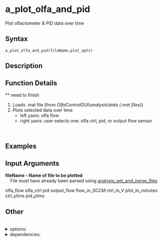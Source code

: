 # a_plot_olfa_and_pid
Plot olfactometer & PID data over time

## Syntax
`a_plot_olfa_and_pid(fileName,plot_opts)`  

## Description





## Function Details
** need to finish

1. Loads .mat file (from *OlfaControlGUI\analysis\data (.mat files)*)
2. Plots selected data over time
	- left yaxis: olfa flow
	- right yaxis: user selects one: olfa ctrl, pid, or output flow sensor  
<br>



## Examples




## Input Arguments


**fileName - Name of file to be plotted**  
&nbsp;&nbsp;&nbsp;&nbsp;File must have already been parsed using [analysis_get_and_parse_files](analysis_get_and_parse_files.md)

olfa_flow
olfa_ctrl
pid
output_flow
flow_in_SCCM
ctrl_in_V
plot_in_minutes
ctrl_ylims
pid_ylims






## Other

<br>
<details>
<summary>options:</summary>

- olfa:
	- flow as int or sccm
	- plot ctrl values on right yaxis
		- ctrl as int or voltage
- pid:
	- plot or don't plot
- output flow:
	- plot or don't plot
- time scale in seconds or minutes
</details>

<details>
<summary>dependencies:</summary>

- *none*
</details>
<br>

